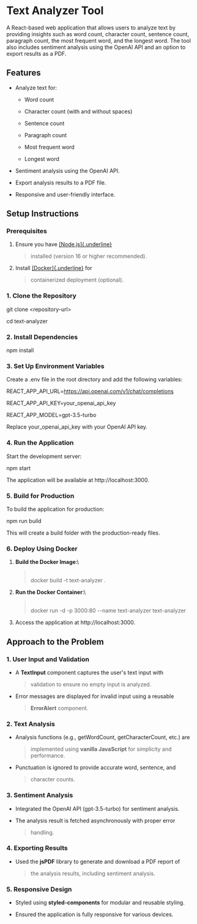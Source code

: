 # **Text Analyzer Tool**

A React-based web application that allows users to analyze text by
providing insights such as word count, character count, sentence count,
paragraph count, the most frequent word, and the longest word. The tool
also includes sentiment analysis using the OpenAI API and an option to
export results as a PDF.

## **Features**

- Analyze text for:

  - Word count

  - Character count (with and without spaces)

  - Sentence count

  - Paragraph count

  - Most frequent word

  - Longest word

- Sentiment analysis using the OpenAI API.

- Export analysis results to a PDF file.

- Responsive and user-friendly interface.

## **Setup Instructions**

### **Prerequisites**

1.  Ensure you have [[Node.js]{.underline}](https://nodejs.org/)

    > installed (version 16 or higher recommended).

2.  Install [[Docker]{.underline}](https://www.docker.com/) for
    > containerized deployment (optional).

### **1. Clone the Repository**

git clone \<repository-url\>

cd text-analyzer

### **2. Install Dependencies**

npm install

### **3. Set Up Environment Variables**

Create a .env file in the root directory and add the following
variables:

REACT_APP_API_URL=https://api.openai.com/v1/chat/completions

REACT_APP_API_KEY=your_openai_api_key

REACT_APP_MODEL=gpt-3.5-turbo

Replace your_openai_api_key with your OpenAI API key.

### **4. Run the Application**

Start the development server:

npm start

The application will be available at http://localhost:3000.

### **5. Build for Production**

To build the application for production:

npm run build

This will create a build folder with the production-ready files.

### **6. Deploy Using Docker**

1.  **Build the Docker Image**:\

    > \
    > docker build -t text-analyzer .

2.  **Run the Docker Container**:\

    > \
    > docker run -d -p 3000:80 \--name text-analyzer text-analyzer

3.  Access the application at http://localhost:3000.

## **Approach to the Problem**

### **1. User Input and Validation**

- A **TextInput** component captures the user\'s text input with

  > validation to ensure no empty input is analyzed.

- Error messages are displayed for invalid input using a reusable
  > **ErrorAlert** component.

### **2. Text Analysis**

- Analysis functions (e.g., getWordCount, getCharacterCount, etc.) are

  > implemented using **vanilla JavaScript** for simplicity and
  > performance.

- Punctuation is ignored to provide accurate word, sentence, and
  > character counts.

### **3. Sentiment Analysis**

- Integrated the OpenAI API (gpt-3.5-turbo) for sentiment analysis.

- The analysis result is fetched asynchronously with proper error
  > handling.

### **4. Exporting Results**

- Used the **jsPDF** library to generate and download a PDF report of
  > the analysis results, including sentiment analysis.

### **5. Responsive Design**

- Styled using **styled-components** for modular and reusable styling.

- Ensured the application is fully responsive for various devices.
